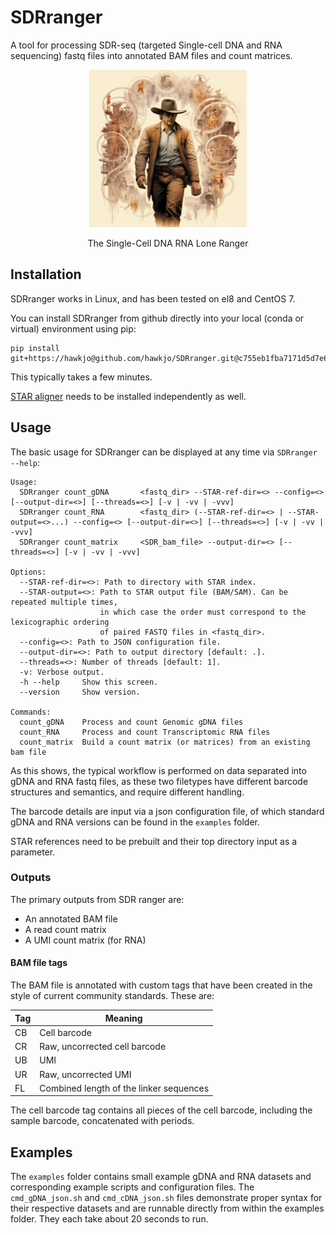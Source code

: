 # SDRranger
A tool for processing SDR-seq (targeted Single-cell DNA and RNA sequencing) fastq files into annotated BAM files and count matrices.

<p align="center">
  <img src="doc/SDRLoneRanger.png" width=50% alt="The Single-Cell DNA RNA Lone Ranger">
</p>
<p align="center">The Single-Cell DNA RNA Lone Ranger</p>

## Installation

SDRranger works in Linux, and has been tested on el8 and CentOS 7. 

You can install SDRranger from github directly into your local (conda or virtual) environment using pip:
```
pip install git+https://hawkjo@github.com/hawkjo/SDRranger.git@c755eb1fba7171d5d7e611ca67a17ad6d350d05f
```
This typically takes a few minutes. 

[STAR aligner](https://github.com/alexdobin/STAR)  needs to be installed independently as well.

## Usage

The basic usage for SDRranger can be displayed at any time via `SDRranger --help`:
```
Usage:
  SDRranger count_gDNA       <fastq_dir> --STAR-ref-dir=<> --config=<> [--output-dir=<>] [--threads=<>] [-v | -vv | -vvv]
  SDRranger count_RNA        <fastq_dir> (--STAR-ref-dir=<> | --STAR-output=<>...) --config=<> [--output-dir=<>] [--threads=<>] [-v | -vv | -vvv]
  SDRranger count_matrix     <SDR_bam_file> --output-dir=<> [--threads=<>] [-v | -vv | -vvv]

Options:                                                                                                          
  --STAR-ref-dir=<>: Path to directory with STAR index.                                                            
  --STAR-output=<>: Path to STAR output file (BAM/SAM). Can be repeated multiple times,                                                                 
                    in which case the order must correspond to the lexicographic ordering                                           
                    of paired FASTQ files in <fastq_dir>.                                                         
  --config=<>: Path to JSON configuration file.                                                                   
  --output-dir=<>: Path to output directory [default: .].                                                          
  --threads=<>: Number of threads [default: 1].                                                                   
  -v: Verbose output.                                                                                             
  -h --help     Show this screen.                                                                                 
  --version     Show version.                                                                                                                                                                                                   

Commands:                                                                                                         
  count_gDNA    Process and count Genomic gDNA files                                                              
  count_RNA     Process and count Transcriptomic RNA files                                                        
  count_matrix  Build a count matrix (or matrices) from an existing bam file      
```
As this shows, the typical workflow is performed on data separated into gDNA and RNA fastq files, as these two filetypes have different barcode structures and semantics, and require different handling.

The barcode details are input via a json configuration file, of which standard gDNA and RNA versions can be found in the `examples` folder. 

STAR references need to be prebuilt and their top directory input as a parameter.

### Outputs
The primary outputs from SDR ranger are:
* An annotated BAM file
* A read count matrix
* A UMI count matrix (for RNA)

#### BAM file tags
The BAM file is annotated with custom tags that have been created in the style of current community standards. These are:

| Tag | Meaning |
|--|--|
| CB | Cell barcode |
| CR | Raw, uncorrected cell barcode |
| UB | UMI |
| UR | Raw, uncorrected UMI |
| FL | Combined length of the linker sequences |

The cell barcode tag contains all pieces of the cell barcode, including the sample barcode, concatenated with periods.

## Examples

The `examples` folder contains small example gDNA and RNA datasets and corresponding example scripts and configuration files. The `cmd_gDNA_json.sh` and `cmd_cDNA_json.sh` files demonstrate proper syntax for their respective datasets and are runnable directly from within the examples folder. They each take about 20 seconds to run.

